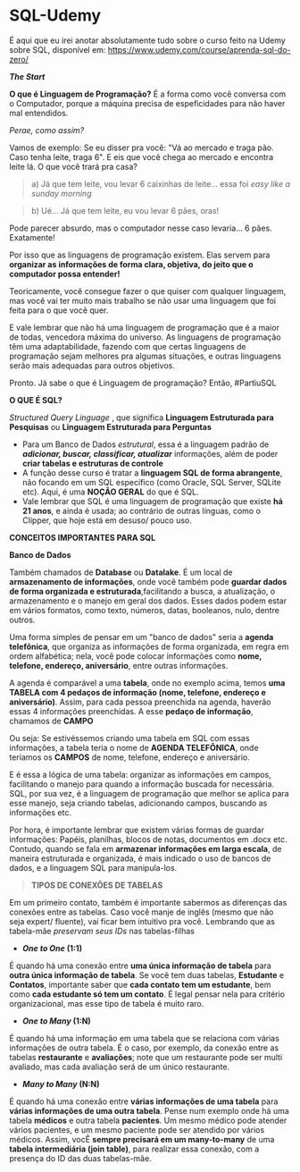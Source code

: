 # SQL-Udemy

É aqui que eu irei anotar absolutamente tudo sobre o curso feito na Udemy sobre SQL, disponível em: https://www.udemy.com/course/aprenda-sql-do-zero/

_**The Start**_

**O que é Linguagem de Programação?**
É a forma como você conversa com o Computador, porque a máquina precisa de espeficidades para não haver mal entendidos.

_Perae, como assim?_

Vamos de exemplo: Se eu disser pra você: "Vá ao mercado e traga pão. Caso tenha leite, traga 6". E eis que você chega ao mercado e encontra leite lá. O que você trará pra casa?

> a) Já que tem leite, vou levar 6 caixinhas de leite... essa foi _easy like a sunday morning_

> b) Ué... Já que tem leite, eu vou levar 6 pães, oras!

Pode parecer absurdo, mas o computador nesse caso levaria... 6 pães. Exatamente!

Por isso que as linguagens de programação existem. Elas servem para **organizar as informações de forma clara, objetiva, do jeito que o computador possa entender!**

Teoricamente, você consegue fazer o que quiser com qualquer linguagem, mas você vai ter muito mais trabalho se não usar uma linguagem que foi feita para o que você quer.

E vale lembrar que não há uma linguagem de programação que é a maior de todas, vencedora máxima do universo. As linguagens de programação têm uma adaptabilidade, fazendo com que certas linguagens de programação sejam melhores pra algumas situações, e outras linguagens serão mais adequadas para outros objetivos.

Pronto. Já sabe o que é Linguagem de programação? Então, #PartiuSQL

**O QUE É SQL?**

_Structured Query Linguage_ , que significa **Linguagem Estruturada para Pesquisas** ou **Linguagem Estruturada para Perguntas**
- Para um Banco de Dados _estrutural_, essa é a linguagem padrão de **_adicionar, buscar, classificar, atualizar_** informações, além de poder **criar tabelas e estruturas de controle**
- A função desse curso é tratar a **linguagem SQL de forma abrangente**, não focando em um SQL específico (como Oracle, SQL Server, SQLite etc). Aqui, é uma **NOÇÃO GERAL** do que é SQL.
- Vale lembrar que SQL é uma linguagem de programação que existe **há 21 anos**, e ainda é usada; ao contrário de outras línguas, como o Clipper, que hoje está em desuso/ pouco uso.

**CONCEITOS IMPORTANTES PARA SQL**

**Banco de Dados**

Também chamados de **Database** ou **Datalake**. É um local de  **armazenamento de informações**, onde você também pode **guardar dados de forma organizada e estruturada**,facilitando a busca, a atualização, o armazenamento e o manejo em geral dos dados.  Esses dados podem estar em vários formatos, como texto, números, datas, booleanos, nulo, dentre outros.

Uma forma simples de pensar em um "banco de dados" seria a **agenda telefônica**, que organiza as informações de forma organizada, em regra em ordem alfabética; nela, você pode colocar informações como **nome, telefone, endereço, aniversário**, entre outras informações.

A agenda é comparável a uma **tabela**, onde no exemplo acima, temos **uma TABELA com 4 pedaços de informação (nome, telefone, endereço e aniversário)**. Assim, para cada pessoa preenchida na agenda, haverão essas 4 informações preenchidas. A esse **pedaço de informação**, chamamos de **CAMPO** 

Ou seja: Se estivéssemos criando uma tabela em SQL com essas informações, a tabela teria o nome de **AGENDA TELEFÔNICA**, onde teríamos os **CAMPOS** de nome, telefone, endereço e aniversário.

E é essa a lógica de uma tabela: organizar as informações em campos, facilitando o manejo para quando a informação buscada for necessária. SQL, por sua vez, é a linguagem de programação que melhor se aplica para esse manejo, seja criando tabelas, adicionando campos, buscando as informações etc.


Por hora, é importante lembrar que existem várias formas de guardar informações: Papéis, planilhas, blocos de notas, documentos em .docx etc. Contudo, quando se fala em **armazenar informações em larga escala**, de maneira estruturada e organizada, é mais indicado o uso de bancos de dados, e a linguagem SQL para manipula-los.


>**TIPOS DE CONEXÕES DE TABELAS**

Em um primeiro contato, também é importante sabermos as diferenças das conexões entre as tabelas. Caso você manje de inglês (mesmo que não seja expert/ fluente), vai ficar bem intuitivo pra você. Lembrando que as tabela-mãe _preservam seus IDs_ nas tabelas-filhas

- **_One to One_ (1:1)**

É quando há uma conexão entre **uma única informação de tabela** para **outra única informação de tabela**. Se você tem duas tabelas, **Estudante** e **Contatos**, importante saber que **cada contato tem um estudante**, bem como **cada estudante só tem um contato**. É legal pensar nela para critério organizacional, mas esse tipo de tabela é muito raro.

- **_One to Many_ (1:N)**

É quando há uma informação em uma tabela que se relaciona com várias informações de outra tabela. É o caso, por exemplo, da conexão entre as tabelas **restaurante** e **avaliações**; note que um restaurante pode ser multi avaliado, mas cada avaliação será de um único restaurante.


- **_Many to Many_ (N:N)**

É quando há uma conexão entre **várias informações de uma tabela** para **várias informações de uma outra tabela**. Pense num exemplo onde há uma tabela **médicos** e outra tabela **pacientes**. Um mesmo médico pode atender vários pacientes, e um mesmo paciente pode ser atendido por vários médicos. Assim, vocÊ **sempre precisará em um many-to-many** de uma **tabela intermediária (join table)**, para realizar essa conexão, com a presença do ID das duas tabelas-mãe.
